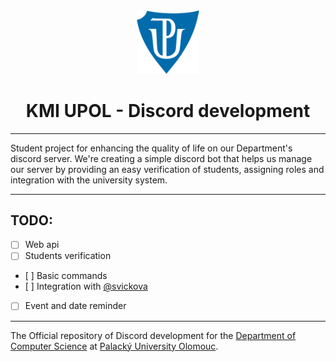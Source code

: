 <div align="center"><img src="University logo.png" width="100" title="logo"></div>
<h1 align="center">KMI UPOL - Discord development </h1>

---

Student project for enhancing the quality of life on our Department's discord server. We're creating a simple discord bot that helps us manage our server by providing an easy verification of students, assigning roles and integration with the university system.

---

## TODO:

- [ ] Web api
- [ ] Students verification
- [ ] Basic commands
- [ ] Integration with [@svickova](https://github.com/mikulatomas/svickova)
- [ ] Event and date reminder

---

The Official repository of Discord development for the [Department of Computer Science](https://www.inf.upol.cz/) at [Palacký University Olomouc](https://www.upol.cz/).